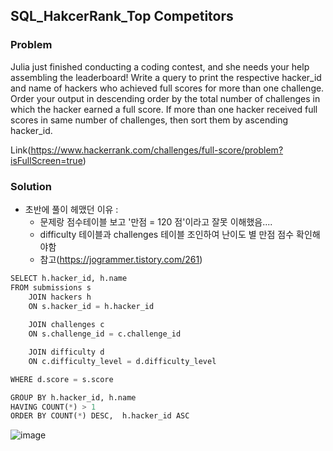## SQL_HakcerRank_Top Competitors

### Problem
Julia just finished conducting a coding contest, and she needs your help assembling the leaderboard! Write a query to print the respective hacker_id and name of hackers who achieved full scores for more than one challenge. Order your output in descending order by the total number of challenges in which the hacker earned a full score. If more than one hacker received full scores in same number of challenges, then sort them by ascending hacker_id.

Link(https://www.hackerrank.com/challenges/full-score/problem?isFullScreen=true)

### Solution
- 초반에 풀이 헤맸던 이유 : 
    - 문제랑 점수테이블 보고 '만점 = 120 점'이라고 잘못 이해했음....
    - difficulty 테이블과 challenges 테이블 조인하여 난이도 별 만점 점수 확인해야함
    - 참고(https://jogrammer.tistory.com/261)


```python
SELECT h.hacker_id, h.name
FROM submissions s
    JOIN hackers h
    ON s.hacker_id = h.hacker_id
        
    JOIN challenges c
    ON s.challenge_id = c.challenge_id

    JOIN difficulty d
    ON c.difficulty_level = d.difficulty_level

WHERE d.score = s.score

GROUP BY h.hacker_id, h.name
HAVING COUNT(*) > 1
ORDER BY COUNT(*) DESC,  h.hacker_id ASC
```

![image](https://user-images.githubusercontent.com/99947811/169501355-91a9b568-6ff4-4b61-9910-900d00c7e2a5.png)

```python

```
